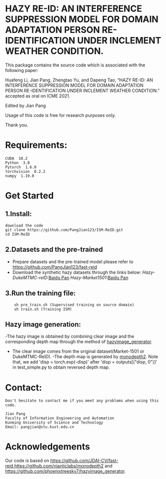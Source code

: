 
# HAZY RE-ID: AN INTERFERENCE SUPPRESSION MODEL FOR DOMAIN ADAPTATION PERSON RE-IDENTIFICATION UNDER INCLEMENT WEATHER CONDITION.

This package contains the source code which is associated with the following paper:

Huafeng Li, Jian Pang, Zhengtao Yu, and Dapeng Tao, “HAZY RE-ID: AN INTERFERENCE SUPPRESSION MODEL FOR DOMAIN ADAPTATION PERSON RE-IDENTIFICATION UNDER INCLEMENT WEATHER CONDITION.” accepted as oral on ICME 2021.

Edited by Jian Pang

Usage of this code is free for research purposes only. 

Thank you.

# Requirements:
    CUDA  10.2
    Python  3.8
    Pytorch  1.6.0
    torchvision  0.2.2
    numpy  1.19.0

# Get Started
## 1.Install:
    download the code
    git clone https://github.com/PangJian123/ISM-ReID.git
    cd ISM-ReID
    
## 2.Datasets and the pre-trained 
- Prepare datasets and the pre-trained model please refer to https://github.com/PangJian123/fast-reid
- Download the synthetic hazy datasets  through the links below:
*Hazy-DukeMTMC-reID*:[Baidu Pan](*) 
*Hazy-Market1501*:[Baidu Pan](*) 

## 3.Run the training file:
        sh pre_train.sh (Supervised training on source domain)
        sh train.sh (Training ISM)
## Hazy image generation:
-The hazy image is obtained by combining clear image and the corresponding depth map through the method of [hazyimage_generator](https://github.com/phoenixtreesky7/hazyimage_generator).
- The clear image comes from the original dataset(Market-1501 or DukeMTMC-ReID).
-The depth map is generated by [monodepth2](https://github.com/nianticlabs/monodepth2). Note that, we add 'disp = torch.exp(-disp)' after 'disp = outputs[("disp, 0")]' in test_simple.py to obtain reversed depth map.


# Contact:
    Don't hesitate to contact me if you meet any problems when using this code.

    Jian Pang
    Faculty of Information Engineering and Automation
    Kunming University of Science and Technology                                                           
    Email: pangjian@stu.kust.edu.cn

# Acknowledgements
Our code is based on https://github.com/JDAI-CV/fast-reid,https://github.com/nianticlabs/monodepth2 and https://github.com/phoenixtreesky7/hazyimage_generator.

